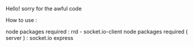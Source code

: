 Hello! sorry for the awful code

How  to use :


node packages required : rrd - socket.io-client
node packages required ( server ) : socket.io express


